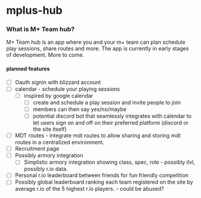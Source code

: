 # mplus-hub
### What is M+ Team hub?
M+ Team hub is an app where you and your m+ team can plan schedule play sessions, share routes and more. The app is currently in early stages of development. More to come.

#### **planned features**
- [ ] Oauth signin with blizzard account
- [ ] calendar - schedule your playing sessions
	- [ ] inspired by google calendar
		- [ ] create and schedule a play session and invite people to join
		- [ ] members can then say yes/no/maybe
		- [ ] potential discord bot that seamlessly integrates with calendar to let users sign on and off on their preferred platform (discord or the site itself)
- [ ] MDT routes - integrate mdt routes to allow sharing and storing mdt routes in a centralized environment.
- [ ] Recruitment page
- [ ] Possibly armory integration
	- [ ] Simplistic armory integration showing class, spec, role - possibly ilvl, possibly r.io data.
- [ ] Personal r.io leaderboard between friends for fun friendly competition
- [ ] Possibly global leaderboard ranking each team registered on the site by average r.io of the 5 highest r.io players. - could be abused?
